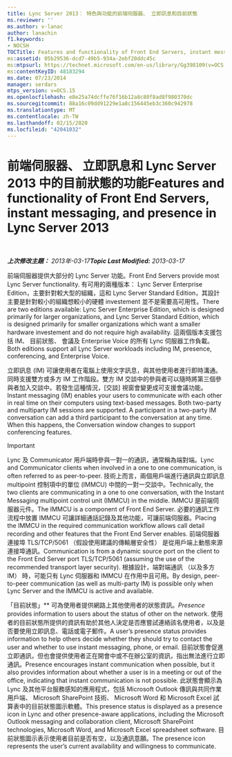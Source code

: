 ```yaml
---
title: Lync Server 2013： 特色與功能的前端伺服器、 立即訊息和目前狀態
ms.reviewer: ''
ms.author: v-lanac
author: lanachin
f1.keywords:
- NOCSH
TOCTitle: Features and functionality of Front End Servers, instant messaging, and presence
ms:assetid: 05b29536-dcd7-49b5-934a-2ebf20ddc45c
ms:mtpsurl: https://technet.microsoft.com/en-us/library/Gg398109(v=OCS.15)
ms:contentKeyID: 48183294
ms.date: 07/23/2014
manager: serdars
mtps_version: v=OCS.15
ms.openlocfilehash: e8e25a74dcffe76f16b12a8c80f8ad8f980370dc
ms.sourcegitcommit: 88a16c09dd91229e1a8c156445eb3c360c942978
ms.translationtype: MT
ms.contentlocale: zh-TW
ms.lasthandoff: 02/15/2020
ms.locfileid: "42041032"
---
```

<div data-xmlns="http://www.w3.org/1999/xhtml">

<div class="topic" data-xmlns="http://www.w3.org/1999/xhtml" data-msxsl="urn:schemas-microsoft-com:xslt" data-cs="http://msdn.microsoft.com/">

<div data-asp="http://msdn2.microsoft.com/asp">

# <a name="features-and-functionality-of-front-end-servers-instant-messaging-and-presence-in-lync-server-2013"></a><span data-ttu-id="d72f5-102">前端伺服器、 立即訊息和 Lync Server 2013 中的目前狀態的功能</span><span class="sxs-lookup"><span data-stu-id="d72f5-102">Features and functionality of Front End Servers, instant messaging, and presence in Lync Server 2013</span></span>

</div>

<div id="mainSection">

<div id="mainBody">

<span> </span>

<span data-ttu-id="d72f5-103">_**上次修改主題：** 2013年-03-17_</span><span class="sxs-lookup"><span data-stu-id="d72f5-103">_**Topic Last Modified:** 2013-03-17_</span></span>

<span data-ttu-id="d72f5-104">前端伺服器提供大部分的 Lync Server 功能。</span><span class="sxs-lookup"><span data-stu-id="d72f5-104">Front End Servers provide most Lync Server functionality.</span></span> <span data-ttu-id="d72f5-105">有可用的兩種版本： Lync Server Enterprise Edition，主要針對較大型的組織，這和 Lync Server Standard Edition，其設計主要是針對較小的組織想較小的硬體 investement 並不是需要高可用性。</span><span class="sxs-lookup"><span data-stu-id="d72f5-105">There are two editions available: Lync Server Enterprise Edition, which is designed primarily for larger organizations, and Lync Server Standard Edition, which is designed primarily for smaller organizations which want a smaller hardware investement and do not require high availability.</span></span> <span data-ttu-id="d72f5-106">這兩個版本支援包括 IM、 目前狀態、 會議及 Enterprise Voice 的所有 Lync 伺服器工作負載。</span><span class="sxs-lookup"><span data-stu-id="d72f5-106">Both editions support all Lync Server workloads including IM, presence, conferencing, and Enterprise Voice.</span></span>

<span data-ttu-id="d72f5-p102">立即訊息 (IM) 可讓使用者在電腦上使用文字訊息，與其他使用者進行即時溝通。同時支援雙方或多方 IM 工作階段。雙方 IM 交談中的參與者可以隨時將第三個參與者加入交談中。若發生這種情況，[交談] 視窗會變更成可支援會議功能。</span><span class="sxs-lookup"><span data-stu-id="d72f5-p102">Instant messaging (IM) enables your users to communicate with each other in real time on their computers using text-based messages. Both two-party and multiparty IM sessions are supported. A participant in a two-party IM conversation can add a third participant to the conversation at any time. When this happens, the Conversation window changes to support conferencing features.</span></span>

<div>


> [!IMPORTANT]
> <span data-ttu-id="d72f5-111">Lync 及 Communicator 用戶端時參與一對一的通訊，通常稱為端對端。</span><span class="sxs-lookup"><span data-stu-id="d72f5-111">Lync and Communicator clients when involved in a one to one communication, is often referred to as peer-to-peer.</span></span> <span data-ttu-id="d72f5-112">技術上而言，兩個用戶端進行通訊與立即訊息 multipoint 控制項中的單位 (IMMCU) 中間的一對一交談中。</span><span class="sxs-lookup"><span data-stu-id="d72f5-112">Technically, the two clients are communicating in a one to one conversation, with the Instant Messaging multipoint control unit (IMMCU) in the middle.</span></span> <span data-ttu-id="d72f5-113">IMMCU 是前端伺服器元件。</span><span class="sxs-lookup"><span data-stu-id="d72f5-113">The IMMCU is a component of Front End Server.</span></span> <span data-ttu-id="d72f5-114">必要的通訊工作流程中放置 IMMCU 可讓詳細通話記錄及其他功能，可讓前端伺服器。</span><span class="sxs-lookup"><span data-stu-id="d72f5-114">Placing the IMMCU in the required communication workflow allows call detail recording and other features that the Front End Server enables.</span></span> <span data-ttu-id="d72f5-115">前端伺服器連接埠 TLS/TCP/5061 （假設使用建議的傳輸層安全性） 是從用戶端上動態來源連接埠通訊。</span><span class="sxs-lookup"><span data-stu-id="d72f5-115">Communication is from a dynamic source port on the client to the Front End Server port TLS/TCP/5061 (assuming the use of the recommended transport layer security).</span></span> <span data-ttu-id="d72f5-116">根據設計，端對端通訊 （以及多方 IM） 時，可能只有 Lync 伺服器和 IMMCU 在作用中且可用。</span><span class="sxs-lookup"><span data-stu-id="d72f5-116">By design, peer-to-peer communication (as well as multi-party IM) is possible only when Lync Server and the IMMCU is active and available.</span></span>



</div>

<span data-ttu-id="d72f5-117">「目前狀態」\*\* 可為使用者提供網路上其他使用者的狀態資訊。</span><span class="sxs-lookup"><span data-stu-id="d72f5-117">*Presence* provides information to users about the status of other on the network.</span></span> <span data-ttu-id="d72f5-118">使用者的目前狀態所提供的資訊有助於其他人決定是否應嘗試連絡該名使用者，以及是否要使用立即訊息、電話或電子郵件。</span><span class="sxs-lookup"><span data-stu-id="d72f5-118">A user’s presence status provides information to help others decide whether they should try to contact the user and whether to use instant messaging, phone, or email.</span></span> <span data-ttu-id="d72f5-119">目前狀態會促進立即通訊，但也會提供使用者正在開會中或不在辦公室的資訊，指出無法進行立即通訊。</span><span class="sxs-lookup"><span data-stu-id="d72f5-119">Presence encourages instant communication when possible, but it also provides information about whether a user is in a meeting or out of the office, indicating that instant communication is not possible.</span></span> <span data-ttu-id="d72f5-120">此狀態會顯示為 Lync 及其他平台服務感知的應用程式，包括 Microsoft Outlook 傳訊與共同作業用戶端、 Microsoft SharePoint 技術、 Microsoft Word 和 Microsoft Excel 試算表中的目前狀態圖示軟體。</span><span class="sxs-lookup"><span data-stu-id="d72f5-120">This presence status is displayed as a presence icon in Lync and other presence-aware applications, including the Microsoft Outlook messaging and collaboration client, Microsoft SharePoint technologies, Microsoft Word, and Microsoft Excel spreadsheet software.</span></span> <span data-ttu-id="d72f5-121">目前狀態圖示表示使用者目前是否有空，以及通訊意願。</span><span class="sxs-lookup"><span data-stu-id="d72f5-121">The presence icon represents the user’s current availability and willingness to communicate.</span></span>

</div>

<span> </span>

</div>

</div>

</div>

